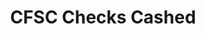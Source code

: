 ---
title: "CFSC Checks Cashed"
url: /milwaukee/cfsc-checks-cashed-west-fond-du-lac-avenue/
shop: pawnbroker
---